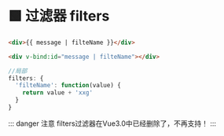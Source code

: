 # 🟩 过滤器 filters

```html
<div>{{ message | filteName }}</div>

<div v-bind:id="message | filteName"></div>
```
```javascript
//局部
filters: {
  'filteName': function(value) {
    return value + 'xxg'
  }
}
```

::: danger 注意
filters过滤器在Vue3.0中已经删除了，不再支持！
:::